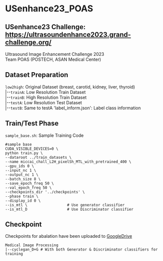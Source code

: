# USenhance23_POAS

## USenhance23 Challenge: https://ultrasoundenhance2023.grand-challenge.org/

Ultrasound Image Enhancement Challenge 2023  
Team POAS (POSTECH, ASAN Medical Center)

## Dataset Preparation

`low2high`: Original Dataset (breast, carotid, kidney, liver, thyroid)  
|--`trainA`: Low Resolution Train Dataset   
|--`trainB`: High Resolution Train Dataset  
|--`testA`: Low Resolution Test Dataset  
|--`testB`: Same to testA
'label_inform.json': Label class information

## Train/Test Phase

`sample_base.sh`: Sample Training Code



```shell
#sample base
CUDA_VISIBLE_DEVICES=0 \
python train.py \
--dataroot ../train_datasets \
--name miccai_chall_L2H_pixelSh_MTL_with_pretrained_400 \
--gpu_ids 0 \
--input_nc 1 \
--output_nc 1 \
--batch_size 8 \
--save_epoch_freq 50 \
--val_epoch_freq 50 \
--checkpoints_dir '../checkpoints' \
--phase train \
--display_id 0 \
--is_mtl \                  # Use generator classifier
--is_mtl_D                  # Use Discriminator classifier

```



## Checkpoint

Checkpoints for abalation have been uploaded to [GoogleDrive](https://drive.google.com/drive/folders/1rCnvnXaw7Mx3Fg1HGvd7hZS9y3u4bPZa?usp=sharing)

```shell
Medical Image Processing
|--cyclegan_D+G # With both Generator & Discriminator classifiers for training
```
